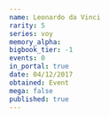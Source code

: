 ```yaml
---
name: Leonardo da Vinci
rarity: 5
series: voy
memory_alpha:
bigbook_tier: -1
events: 0
in_portal: true
date: 04/12/2017
obtained: Event
mega: false
published: true
---
```



